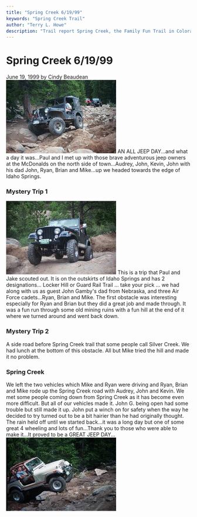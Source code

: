 ```yaml
---
title: "Spring Creek 6/19/99"
keywords: "Spring Creek Trail"
author: "Terry L. Howe"
description: "Trail report Spring Creek, the Family Fun Trail in Colorado."
---
```


# Spring Creek 6/19/99
June 19, 1999
by Cindy Beaudean
![Paul](sc990602.jpg)
AN ALL JEEP DAY...and what a day it was...Paul and I met up with those brave
adventurous jeep owners at the McDonalds on the north side of town...Audrey,
John, Kevin, John with his dad John, Ryan, Brian and Mike...up we headed
towards the edge of Idaho Springs.
### Mystery Trip 1
![Kevin](sc990601.jpg)
This is a trip that Paul and Jake scouted out.  It is on the outskirts of
Idaho Springs and has 2 designations... Locker Hill or Guard Rail Trail ...
take your pick ...  we had along with us as guest John Gamby's dad from
Nebraska, and three Air Force cadets...Ryan, Brian and Mike.  The first
obstacle was interesting especially for Ryan and Brian but they did a
great job and made through.  It was a fun run through some old mining
ruins with a fun hill at the end of it where we turned around
and went back down.
### Mystery Trip 2
A side road before Spring Creek trail that some people call Silver Creek.
We had lunch at the bottom of this obstacle.  All but Mike tried the hill
and made it no problem.
### Spring Creek
We left the two vehicles which Mike and Ryan were driving and Ryan, Brian
and Mike rode up the Spring Creek road with Audrey, John and Kevin.
We met some people coming down from Spring Creek as it has become even more
difficult.  But all of our vehicles made it.  John G. being open had some
trouble but still made it up.  John put a winch on for safety when the way
he decided to try turned out to be a bit hairier than he had originally
thought.  The rain held off until we started back...it was a long day but
one of some great 4 wheeling and lots of fun...Thank you to those who were
able to make it...It proved to be a GREAT JEEP DAY...  
![John](sc990603.jpg)